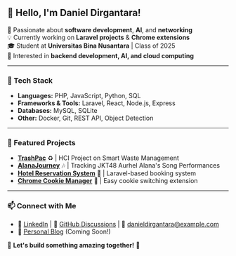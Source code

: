 ## 👋 Hello, I'm Daniel Dirgantara! 

🚀 Passionate about **software development**, **AI**, and **networking**  
💡 Currently working on **Laravel projects** & **Chrome extensions**  
🎓 Student at **Universitas Bina Nusantara** | Class of 2025  
🎯 Interested in **backend development, AI, and cloud computing**  

---

### 🔧 Tech Stack
- **Languages:** PHP, JavaScript, Python, SQL  
- **Frameworks & Tools:** Laravel, React, Node.js, Express  
- **Databases:** MySQL, SQLite  
- **Other:** Docker, Git, REST API, Object Detection  

---

### 🌟 Featured Projects
- [**TrashPac**](#) ♻️ | HCI Project on Smart Waste Management  
- [**AlanaJourney**](#) 🎶 | Tracking JKT48 Aurhel Alana's Song Performances  
- [**Hotel Reservation System**](#) 🏨 | Laravel-based booking system  
- [**Chrome Cookie Manager**](#) 🍪 | Easy cookie switching extension  

---

### 📫 Connect with Me
- 🔗 [LinkedIn](#) | 💬 [GitHub Discussions](#) | 📧 danieldirgantara@example.com  
- 📝 [Personal Blog](#) (Coming Soon!)

💙 **Let's build something amazing together!** 🚀